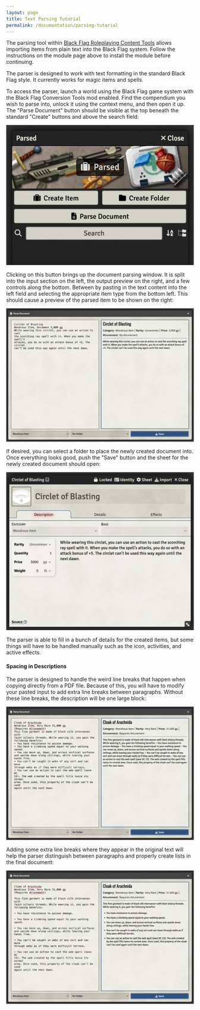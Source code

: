 ```yaml
---
layout: page
title: Text Parsing Tutorial
permalink: /documentation/parsing-tutorial
---
```


The parsing tool within [Black Flag Roleplaying Content Tools](https://github.com/koboldpress/black-flag-tools) allows importing items from plain text into the Black Flag system. Follow the instructions on the module page above to install the module before continuing.

The parser is designed to work with text formatting in the standard Black Flag style. It currently works for magic items and spells.

To access the parser, launch a world using the Black Flag game system with the Black Flag Conversion Tools mod enabled. Find the compendium you wish to parse into, unlock it using the context menu, and then open it up. The "Parse Document" button should be visible at the top beneath the standard "Create" buttons and above the search field:

![](/assets/images/parsing/pase-document-button.jpg)

Clicking on this button brings up the document parsing window. It is split into the input section on the left, the output preview on the right, and a few controls along the bottom. Between by pasting in the text content into the left field and selecting the appropriate item type from the bottom left. This should cause a preview of the parsed item to be shown on the right:

![](/assets/images/parsing/parsing-magical-item.jpg)

If desired, you can select a folder to place the newly created document into. Once everything looks good, push the "Save" button and the sheet for the newly created document should open:

![](/assets/images/parsing/parsed-item.jpg)

The parser is able to fill in a bunch of details for the created items, but some things will have to be handled manually such as the icon, activities, and active effects.

#### Spacing in Descriptions

The parser is designed to handle the weird line breaks that happen when copying directly from a PDF file. Because of this, you will have to modify your pasted input to add extra line breaks between paragraphs. Without these line breaks, the description will be one large block:

![](/assets/images/parsing/parsing-no-spaces.jpg)

Adding some extra line breaks where they appear in the original text will help the parser distinguish between paragraphs and properly create lists in the final document:

![](/assets/images/parsing/pasing-spaces.jpg)

